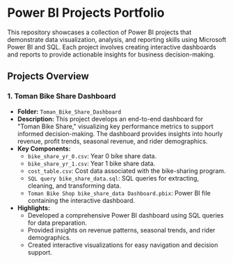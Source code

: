 # Power BI Projects Portfolio

This repository showcases a collection of Power BI projects that demonstrate data visualization, analysis, and reporting skills using Microsoft Power BI and SQL. Each project involves creating interactive dashboards and reports to provide actionable insights for business decision-making.

## Projects Overview

### 1. Toman Bike Share Dashboard

- **Folder:** `Toman_Bike_Share_Dashboard`
- **Description:** This project develops an end-to-end dashboard for "Toman Bike Share," visualizing key performance metrics to support informed decision-making. The dashboard provides insights into hourly revenue, profit trends, seasonal revenue, and rider demographics.
- **Key Components:**
  - `bike_share_yr_0.csv`: Year 0 bike share data.
  - `bike_share_yr_1.csv`: Year 1 bike share data.
  - `cost_table.csv`: Cost data associated with the bike-sharing program.
  - `SQL query bike_share_data.sql`: SQL queries for extracting, cleaning, and transforming data.
  - `Toman Bike Shop bike_share_data Dashboard.pbix`: Power BI file containing the interactive dashboard.
- **Highlights:**
  - Developed a comprehensive Power BI dashboard using SQL queries for data preparation.
  - Provided insights on revenue patterns, seasonal trends, and rider demographics.
  - Created interactive visualizations for easy navigation and decision support.

